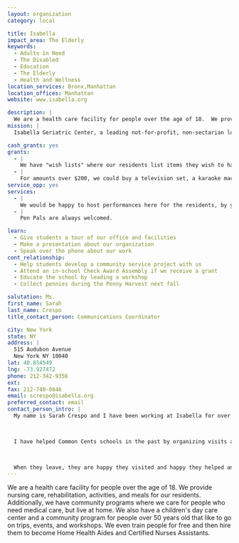 ```yaml
---
layout: organization
category: local

title: Isabella 
impact_area: The Elderly
keywords: 
  - Adults in Need
  - The Disabled
  - Education
  - The Elderly
  - Health and Wellness
location_services: Bronx,Manhattan
location_offices: Manhattan
website: www.isabella.org

description: |
  We are a health care facility for people over the age of 18.  We provide nursing care, rehabilitation, activities, and meals for our residents.  Additionally, we have community programs where we care for people who need medical care, but live at home. We also have a children's day care center and a community program for people over 50 years old that like to go on trips, events, and workshops.  We even train people for free and then hire them to become Home Health Aides and Certified Nurses Assistants. 
mission: |
  Isabella Geriatric Center, a leading not-for-profit, non-sectarian long-term care center in Northern Manhattan has been serving the elderly and the community for more than 125 years. Isabella built its reputation on a tradition of quality medical care and innovation in community services. Isabella has been accredited with the Joint Commission of Accreditation since 1998, another indication of the center's high standards of excellence. In addition, Isabella has been recognized on a national, state and local level for innovative intergenerational and community programs.

cash_grants: yes
grants: 
  - |
    We have "wish lists" where our residents list items they wish to have for their floors, like radios, games, a tv, etc. So for a cash grant of $200 - we can buy them these gifts.
  - |
    For amounts over $200, we could buy a television set, a karaoke machine, or any other big item for their common dining room.
service_opp: yes
services: 
  - |
    We would be happy to host performances here for the residents, by your schools.
  - |
    Pen Pals are always welcomed.

learn: 
  - Give students a tour of our office and facilities
  - Make a presentation about our organization
  - Speak over the phone about our work
cont_relationship: 
  - Help students develop a community service project with us
  - Attend an in-school Check Award Assembly if we receive a grant
  - Educate the school by leading a workshop
  - Collect pennies during the Penny Harvest next fall

salutation: Ms.
first_name: Sarah
last_name: Crespo
title_contact_person: Communications Coordinator

city: New York
state: NY
address: |
  515 Audubon Avenue  
  New York NY 10040
lat: 40.854549
lng: -73.927472
phone: 212-342-9356
ext: 
fax: 212-740-0846
email: screspo@isabella.org
preferred_contact: email
contact_person_intro: |
  My name is Sarah Crespo and I have been working at Isabella for over 20 years now.  I enjoy working here because I feel good about helping people in need.  Everyone is going to get sick one day and/or get older and will need help from someone.  So I like to help and one day, someone will help me.

  

  I have helped Common Cents schools in the past by organizing visits and tours with our residents.  The kids love coming here and seeing everything we do.  They enjoy giving gifts to the residents and taking pictures and asking them questions.

  

  When they leave, they are happy they visited and happy they helped and donated money to us. 
---
```

We are a health care facility for people over the age of 18.  We provide nursing care, rehabilitation, activities, and meals for our residents.  Additionally, we have community programs where we care for people who need medical care, but live at home. We also have a children's day care center and a community program for people over 50 years old that like to go on trips, events, and workshops.  We even train people for free and then hire them to become Home Health Aides and Certified Nurses Assistants. 